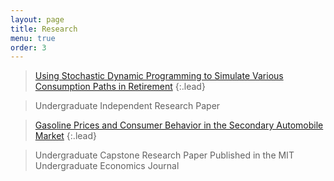 ```yaml
---
layout: page
title: Research
menu: true
order: 3
---
```


> [Using Stochastic Dynamic Programming to Simulate Various Consumption Paths in Retirement]
{:.lead}

[Using Stochastic Dynamic Programming to Simulate Various Consumption Paths in Retirement]: ./Lucas_6UAP_final.pdf

> Undergraduate Independent Research Paper

> [Gasoline Prices and Consumer Behavior in the Secondary Automobile Market]
{:.lead}

[Gasoline Prices and Consumer Behavior in the Secondary Automobile Market]: ./Lucas_gas_prices_capstone.pdf

> Undergraduate Capstone Research Paper
> Published in the MIT Undergraduate Economics Journal